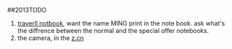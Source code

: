 ##2013TODO
1.  [traverll notbook](http://moleskiner.taobao.com/?spm=a1z10.3.0.44.TcSQHX), want the name MING print in the note book. ask what's the diffrence between the normal and the special offer notebooks.
2.  the camera, in the [z.cn](www.z.cn)
